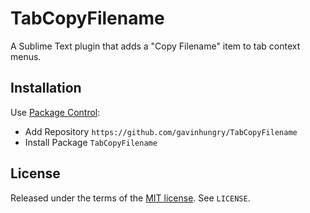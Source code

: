 TabCopyFilename
===============
A Sublime Text plugin that adds a "Copy Filename" item to tab context menus.


Installation
------------
Use [Package Control](https://packagecontrol.io):

  * Add Repository `https://github.com/gavinhungry/TabCopyFilename`
  * Install Package `TabCopyFilename`


License
-------
Released under the terms of the
[MIT license](http://tldrlegal.com/license/mit-license). See `LICENSE`.
